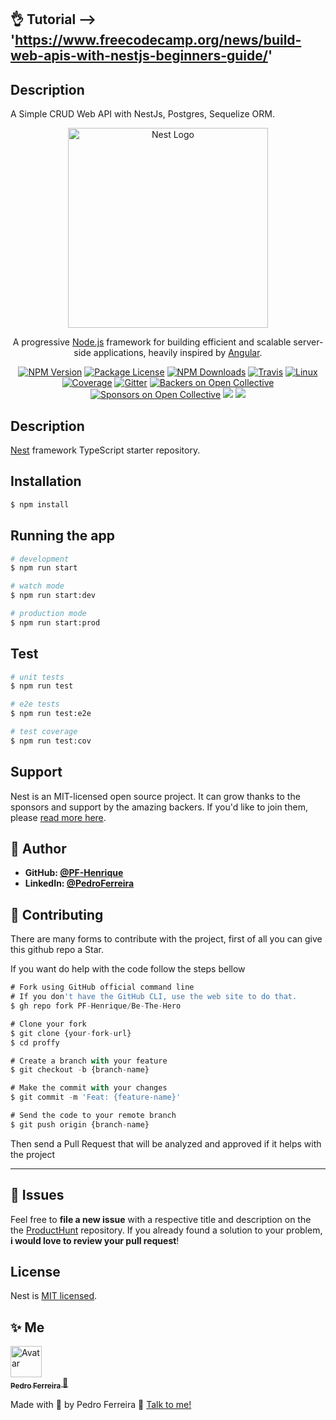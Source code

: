 ## 👌 Tutorial --> 'https://www.freecodecamp.org/news/build-web-apis-with-nestjs-beginners-guide/'

## Description
A Simple CRUD Web API with NestJs, Postgres, Sequelize ORM. 

<p align="center">
  <a href="http://nestjs.com/" target="blank"><img src="https://nestjs.com/img/logo_text.svg" width="320" alt="Nest Logo" /></a>
</p>

[travis-image]: https://api.travis-ci.org/nestjs/nest.svg?branch=master
[travis-url]: https://travis-ci.org/nestjs/nest
[linux-image]: https://img.shields.io/travis/nestjs/nest/master.svg?label=linux
[linux-url]: https://travis-ci.org/nestjs/nest
  
  <p align="center">A progressive <a href="http://nodejs.org" target="blank">Node.js</a> framework for building efficient and scalable server-side applications, heavily inspired by <a href="https://angular.io" target="blank">Angular</a>.</p>
    <p align="center">
<a href="https://www.npmjs.com/~nestjscore"><img src="https://img.shields.io/npm/v/@nestjs/core.svg" alt="NPM Version" /></a>
<a href="https://www.npmjs.com/~nestjscore"><img src="https://img.shields.io/npm/l/@nestjs/core.svg" alt="Package License" /></a>
<a href="https://www.npmjs.com/~nestjscore"><img src="https://img.shields.io/npm/dm/@nestjs/core.svg" alt="NPM Downloads" /></a>
<a href="https://travis-ci.org/nestjs/nest"><img src="https://api.travis-ci.org/nestjs/nest.svg?branch=master" alt="Travis" /></a>
<a href="https://travis-ci.org/nestjs/nest"><img src="https://img.shields.io/travis/nestjs/nest/master.svg?label=linux" alt="Linux" /></a>
<a href="https://coveralls.io/github/nestjs/nest?branch=master"><img src="https://coveralls.io/repos/github/nestjs/nest/badge.svg?branch=master#5" alt="Coverage" /></a>
<a href="https://gitter.im/nestjs/nestjs?utm_source=badge&utm_medium=badge&utm_campaign=pr-badge&utm_content=body_badge"><img src="https://badges.gitter.im/nestjs/nestjs.svg" alt="Gitter" /></a>
<a href="https://opencollective.com/nest#backer"><img src="https://opencollective.com/nest/backers/badge.svg" alt="Backers on Open Collective" /></a>
<a href="https://opencollective.com/nest#sponsor"><img src="https://opencollective.com/nest/sponsors/badge.svg" alt="Sponsors on Open Collective" /></a>
  <a href="https://paypal.me/kamilmysliwiec"><img src="https://img.shields.io/badge/Donate-PayPal-dc3d53.svg"/></a>
  <a href="https://twitter.com/nestframework"><img src="https://img.shields.io/twitter/follow/nestframework.svg?style=social&label=Follow"></a>
</p>
  <!--[![Backers on Open Collective](https://opencollective.com/nest/backers/badge.svg)](https://opencollective.com/nest#backer)
  [![Sponsors on Open Collective](https://opencollective.com/nest/sponsors/badge.svg)](https://opencollective.com/nest#sponsor)-->

## Description

[Nest](https://github.com/nestjs/nest) framework TypeScript starter repository.

## Installation

```bash
$ npm install
```

## Running the app

```bash
# development
$ npm run start

# watch mode
$ npm run start:dev

# production mode
$ npm run start:prod
```

## Test

```bash
# unit tests
$ npm run test

# e2e tests
$ npm run test:e2e

# test coverage
$ npm run test:cov
```

## Support

Nest is an MIT-licensed open source project. It can grow thanks to the sponsors and support by the amazing backers. If you'd like to join them, please [read more here](https://docs.nestjs.com/support).

## 👤 Author
* **GitHub: [@PF-Henrique](https://github.com/PF-Henrique)**
* **LinkedIn: [@PedroFerreira](https://www.linkedin.com/in/pedro-ferreira-148503b8/)**

## 🤝 Contributing
There are many forms to contribute with the project, first of all you can give this github repo a Star.

If you want do help with the code follow the steps bellow

```ts
# Fork using GitHub official command line
# If you don't have the GitHub CLI, use the web site to do that.
$ gh repo fork PF-Henrique/Be-The-Hero

# Clone your fork
$ git clone {your-fork-url}
$ cd proffy

# Create a branch with your feature
$ git checkout -b {branch-name}

# Make the commit with your changes
$ git commit -m 'Feat: {feature-name}'

# Send the code to your remote branch
$ git push origin {branch-name}
```

Then send a Pull Request that will be analyzed and approved if it helps with the project

---
## 🐛 Issues

Feel free to **file a new issue** with a respective title and description on the the [ProductHunt](https://github.com/PF-Henrique/Starter-Rocketseat/issues) repository. If you already found a solution to your problem, **i would love to review your pull request**!

## License

  Nest is [MIT licensed](LICENSE).

## ✨ Me

<a href="https:https://github.com/PF-Henrique/">
  <img src="https://avatars1.githubusercontent.com/u/48561196?s=460&u=5b39cdc8c6d447868ca0caac900f1ee7a1793962&v=4" width= "50px;" height= "50px;" alt="Avatar"/>
  <br />
 <sub>
  <b>
    Pedro Ferreira
  </b>
</sub>
</a> 
<a href="<a href="https:https://github.com/PF-Henrique/" title="ProductHunt">🚀</a>
<br />


Made with 💙 by Pedro Ferreira 👋 [Talk to me!](https://www.linkedin.com/in/pedro-ferreira-148503b8/)
